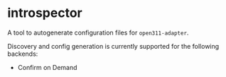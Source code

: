 introspector
============

A tool to autogenerate configuration files for `open311-adapter`.

Discovery and config generation is currently supported for the following backends:

 - Confirm on Demand
